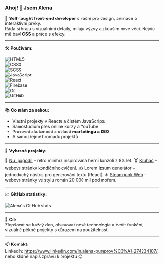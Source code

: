 ### Ahoj! 👋 Jsem Alena

🎨 **Self-taught front-end developer** s vášní pro design, animace a interaktivní prvky.  
Ráda si hraju s vizuálními detaily, miluju výzvy a zkouším nové věci. Nejvíc mě baví **CSS** a práce s efekty.

---

🛠️ **Používám:**

![HTML5](https://img.shields.io/badge/-HTML5-E34F26?logo=html5&logoColor=white&style=social)  
![CSS3](https://img.shields.io/badge/-CSS3-1572B6?logo=css3&logoColor=white&style=plastic)  
![SCSS](https://img.shields.io/badge/-SCSS-CC6699?logo=sass&logoColor=white&style=plastic)  
![JavaScript](https://img.shields.io/badge/-JavaScript-F7DF1E?logo=javascript&logoColor=black&style=plastic)  
![React](https://img.shields.io/badge/-React-61DAFB?logo=react&logoColor=white&style=plastic)  
![Firebase](https://img.shields.io/badge/-Firebase-FFCA28?logo=firebase&logoColor=black&style=plastic)  
![Git](https://img.shields.io/badge/-Git-F05032?logo=git&logoColor=white&style=plastic)  
![GitHub](https://img.shields.io/badge/-GitHub-181717?logo=github&logoColor=white&style=plastic)

---

📚 **Co mám za sebou:**

- Vlastní projekty v Reactu a čistém JavaScriptu
- Samostudium přes online kurzy a YouTube
- Pracovní zkušenosti z oblasti **marketingu a SEO**
- A  samozřejmě hromadu projektů

---

📌 **Vybrané projekty:**

🧩 [Nu, pogodi!](https://github.com/Alena0490/Nu-pogodi) – retro minihra inspirovaná herní konzolí z 80. let.
🏋️ [Kruhač](https://github.com/Alena0490/Kruh-) – webové stránky kondičního cvičení.
✍️ [Lorem Ipsum generátor](https://github.com/Alena0490/Lorem-Ipsum-Generator) – jednoduchý nástroj pro generování textu (React).
⚓ [Steampunk Web](https://github.com/Alena0490/20000-Leagues)  - webové stránky ve stylu román 20 000 mil pod mořem.

---

📈 **GitHub statistiky:**

![Alena's GitHub stats](https://github-readme-stats.vercel.app/api?username=Alena0490&show_icons=true&theme=default)

---

🎯 **Cíl:**  
Zlepšovat se každý den, objevovat nové technologie a tvořit funkční, vizuálně pěkné projekty s důrazem na použitelnost.

---

📫 **Kontakt:**  
LinkedIn: https://www.linkedin.com/in/alena-pumprov%C3%A1-274234107/, 
nebo klidně napiš zprávu k projektu 😊
